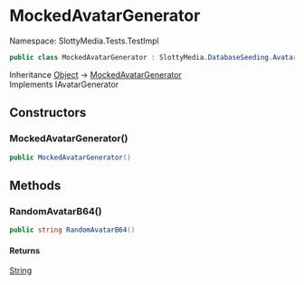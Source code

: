 # MockedAvatarGenerator

Namespace: SlottyMedia.Tests.TestImpl

```csharp
public class MockedAvatarGenerator : SlottyMedia.DatabaseSeeding.Avatar.IAvatarGenerator
```

Inheritance [Object](https://docs.microsoft.com/en-us/dotnet/api/system.object) → [MockedAvatarGenerator](./slottymedia.tests.testimpl.mockedavatargenerator.md)<br>
Implements IAvatarGenerator

## Constructors

### **MockedAvatarGenerator()**

```csharp
public MockedAvatarGenerator()
```

## Methods

### **RandomAvatarB64()**

```csharp
public string RandomAvatarB64()
```

#### Returns

[String](https://docs.microsoft.com/en-us/dotnet/api/system.string)<br>
